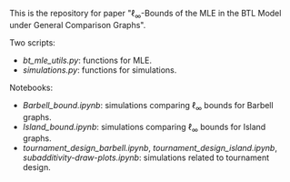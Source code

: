 This is the repository for paper "$\ell_{\infty}$-Bounds of the MLE in the BTL Model under General Comparison Graphs".

Two scripts:
+ *bt_mle_utils.py*: functions for MLE.
+ *simulations.py*: functions for simulations.

Notebooks:
+ *Barbell_bound.ipynb*: simulations comparing $\ell_{\infty}$ bounds for Barbell graphs.
+ *Island_bound.ipynb*: simulations comparing $\ell_{\infty}$ bounds for Island graphs.
+ *tournament_design_barbell.ipynb*, *tournament_design_island.ipynb*, *subadditivity-draw-plots.ipynb*: simulations related to tournament design.
